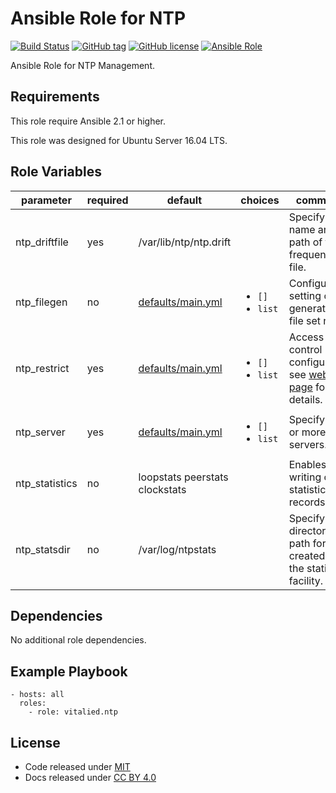 Ansible Role for NTP
====================

[![Build Status](https://travis-ci.org/vitalied/ansible-role-ntp.svg?branch=master)](https://travis-ci.org/vitalied/ansible-role-ntp)
[![GitHub tag](https://img.shields.io/github/tag/vitalied/ansible-role-ntp.svg)](https://github.com/vitalied/ansible-role-ntp)
[![GitHub license](https://img.shields.io/github/license/vitalied/ansible-role-ntp.svg)](https://github.com/vitalied/ansible-role-ntp/blob/master/LICENSE)
[![Ansible Role](https://img.shields.io/ansible/role/8536.svg)](https://galaxy.ansible.com/vitalied/ntp)

Ansible Role for NTP Management.

Requirements
------------

This role require Ansible 2.1 or higher.

This role was designed for Ubuntu Server 16.04 LTS.

Role Variables
--------------

<table>
<colgroup>
<col width="20%" />
<col width="20%" />
<col width="20%" />
<col width="20%" />
<col width="20%" />
</colgroup>
<thead>
<tr class="header">
<th>parameter</th>
<th>required</th>
<th>default</th>
<th>choices</th>
<th>comments</th>
</tr>
</thead>
<tbody>
<tr class="odd">
<td>ntp_driftfile</td>
<td>yes</td>
<td>/var/lib/ntp/ntp.drift</td>
<td></td>
<td>Specify the name and path of the frequency file.</td>
</tr>
<tr class="even">
<td>ntp_filegen</td>
<td>no</td>
<td><a href="https://github.com/vitalied/ansible-role-ntp/blob/master/defaults/main.yml">defaults/main.yml</a></td>
<td><ul>
<li><code>[]</code></li>
<li><code>list</code></li>
</ul></td>
<td>Configures setting of generation file set name.</td>
</tr>
<tr class="odd">
<td>ntp_restrict</td>
<td>yes</td>
<td><a href="https://github.com/vitalied/ansible-role-ntp/blob/master/defaults/main.yml">defaults/main.yml</a></td>
<td><ul>
<li><code>[]</code></li>
<li><code>list</code></li>
</ul></td>
<td>Access control configuration; see <a href="http://support.ntp.org/bin/view/Support/AccessRestrictions">web page</a> for details.</td>
</tr>
<tr class="even">
<td>ntp_server</td>
<td>yes</td>
<td><a href="https://github.com/vitalied/ansible-role-ntp/blob/master/defaults/main.yml">defaults/main.yml</a></td>
<td><ul>
<li><code>[]</code></li>
<li><code>list</code></li>
</ul></td>
<td>Specify one or more NTP servers.</td>
</tr>
<tr class="odd">
<td>ntp_statistics</td>
<td>no</td>
<td>loopstats peerstats clockstats</td>
<td></td>
<td>Enables writing of statistics records.</td>
</tr>
<tr class="even">
<td>ntp_statsdir</td>
<td>no</td>
<td>/var/log/ntpstats</td>
<td></td>
<td>Specify the directory path for files created by the statistics facility.</td>
</tr>
</tbody>
</table>

Dependencies
------------

No additional role dependencies.

Example Playbook
----------------

    - hosts: all
      roles:
        - role: vitalied.ntp

License
-------

-   Code released under [MIT](https://github.com/vitalied/ansible-role-ntp/blob/master/LICENSE)
-   Docs released under [CC BY 4.0](http://creativecommons.org/licenses/by/4.0/)
